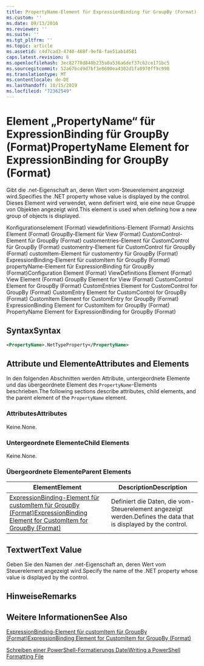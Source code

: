 ```yaml
---
title: PropertyName-Element für ExpressionBinding für GroupBy (Format) | Microsoft-Dokumentation
ms.custom: ''
ms.date: 09/13/2016
ms.reviewer: ''
ms.suite: ''
ms.tgt_pltfrm: ''
ms.topic: article
ms.assetid: c4d7cad3-4740-468f-9ef8-fae51ab1d581
caps.latest.revision: 6
ms.openlocfilehash: 3ec82778d840b235a0a536a6def37c62ce171bc5
ms.sourcegitcommit: 52a67bcd9d7bf3e8600ea4302d1fa8970ff9c998
ms.translationtype: MT
ms.contentlocale: de-DE
ms.lasthandoff: 10/15/2019
ms.locfileid: "72362549"
---
```

# <a name="propertyname-element-for-expressionbinding-for-groupby-format"></a><span data-ttu-id="22703-102">Element „PropertyName“ für ExpressionBinding für GroupBy (Format)</span><span class="sxs-lookup"><span data-stu-id="22703-102">PropertyName Element for ExpressionBinding for GroupBy (Format)</span></span>

<span data-ttu-id="22703-103">Gibt die .net-Eigenschaft an, deren Wert vom-Steuerelement angezeigt wird.</span><span class="sxs-lookup"><span data-stu-id="22703-103">Specifies the .NET property whose value is displayed by the control.</span></span> <span data-ttu-id="22703-104">Dieses Element wird verwendet, wenn definiert wird, wie eine neue Gruppe von Objekten angezeigt wird.</span><span class="sxs-lookup"><span data-stu-id="22703-104">This element is used when defining how a new group of objects is displayed.</span></span>

<span data-ttu-id="22703-105">Konfigurationselement (Format) viewdefinitions-Element (Format) Ansichts Element (Format) GroupBy-Element für View (Format) CustomControl-Element für GroupBy (Format) customentries-Element für CustomControl für GroupBy (Format) customentry-Element für CustomControl für GroupBy (Format) customItem-Element für customentry für GroupBy (Format) ExpressionBinding-Element für customItem für GroupBy (Format) propertyName-Element für ExpressionBinding für GroupBy (Format)</span><span class="sxs-lookup"><span data-stu-id="22703-105">Configuration Element (Format) ViewDefinitions Element (Format) View Element (Format) GroupBy Element for View (Format) CustomControl Element for GroupBy (Format) CustomEntries Element for CustomControl for GroupBy (Format) CustomEntry Element for CustomControl for GroupBy (Format) CustomItem Element for CustomEntry for GroupBy (Format) ExpressionBinding Element for CustomItem for GroupBy (Format) PropertyName Element for ExpressionBinding for GroupBy (Format)</span></span>

## <a name="syntax"></a><span data-ttu-id="22703-106">Syntax</span><span class="sxs-lookup"><span data-stu-id="22703-106">Syntax</span></span>

```xml
<PropertyName>.NetTypeProperty</PropertyName>
```

## <a name="attributes-and-elements"></a><span data-ttu-id="22703-107">Attribute und Elemente</span><span class="sxs-lookup"><span data-stu-id="22703-107">Attributes and Elements</span></span>

<span data-ttu-id="22703-108">In den folgenden Abschnitten werden Attribute, untergeordnete Elemente und das übergeordnete Element des `PropertyName`-Elements beschrieben.</span><span class="sxs-lookup"><span data-stu-id="22703-108">The following sections describe attributes, child elements, and the parent element of the `PropertyName` element.</span></span>

### <a name="attributes"></a><span data-ttu-id="22703-109">Attributes</span><span class="sxs-lookup"><span data-stu-id="22703-109">Attributes</span></span>

<span data-ttu-id="22703-110">Keine.</span><span class="sxs-lookup"><span data-stu-id="22703-110">None.</span></span>

### <a name="child-elements"></a><span data-ttu-id="22703-111">Untergeordnete Elemente</span><span class="sxs-lookup"><span data-stu-id="22703-111">Child Elements</span></span>

<span data-ttu-id="22703-112">Keine.</span><span class="sxs-lookup"><span data-stu-id="22703-112">None.</span></span>

### <a name="parent-elements"></a><span data-ttu-id="22703-113">Übergeordnete Elemente</span><span class="sxs-lookup"><span data-stu-id="22703-113">Parent Elements</span></span>

|<span data-ttu-id="22703-114">Element</span><span class="sxs-lookup"><span data-stu-id="22703-114">Element</span></span>|<span data-ttu-id="22703-115">Description</span><span class="sxs-lookup"><span data-stu-id="22703-115">Description</span></span>|
|-------------|-----------------|
|[<span data-ttu-id="22703-116">ExpressionBinding-Element für customItem für GroupBy (Format)</span><span class="sxs-lookup"><span data-stu-id="22703-116">ExpressionBinding Element for CustomItem for GroupBy (Format)</span></span>](./expressionbinding-element-for-customitem-for-groupby-format.md)|<span data-ttu-id="22703-117">Definiert die Daten, die vom-Steuerelement angezeigt werden.</span><span class="sxs-lookup"><span data-stu-id="22703-117">Defines the data that is displayed by the control.</span></span>|

## <a name="text-value"></a><span data-ttu-id="22703-118">Textwert</span><span class="sxs-lookup"><span data-stu-id="22703-118">Text Value</span></span>

<span data-ttu-id="22703-119">Geben Sie den Namen der .net-Eigenschaft an, deren Wert vom Steuerelement angezeigt wird.</span><span class="sxs-lookup"><span data-stu-id="22703-119">Specify the name of the .NET property whose value is displayed by the control.</span></span>

## <a name="remarks"></a><span data-ttu-id="22703-120">Hinweise</span><span class="sxs-lookup"><span data-stu-id="22703-120">Remarks</span></span>

## <a name="see-also"></a><span data-ttu-id="22703-121">Weitere Informationen</span><span class="sxs-lookup"><span data-stu-id="22703-121">See Also</span></span>

[<span data-ttu-id="22703-122">ExpressionBinding-Element für customItem für GroupBy (Format)</span><span class="sxs-lookup"><span data-stu-id="22703-122">ExpressionBinding Element for CustomItem for GroupBy (Format)</span></span>](./expressionbinding-element-for-customitem-for-groupby-format.md)

[<span data-ttu-id="22703-123">Schreiben einer PowerShell-Formatierungs Datei</span><span class="sxs-lookup"><span data-stu-id="22703-123">Writing a PowerShell Formatting File</span></span>](./writing-a-powershell-formatting-file.md)
